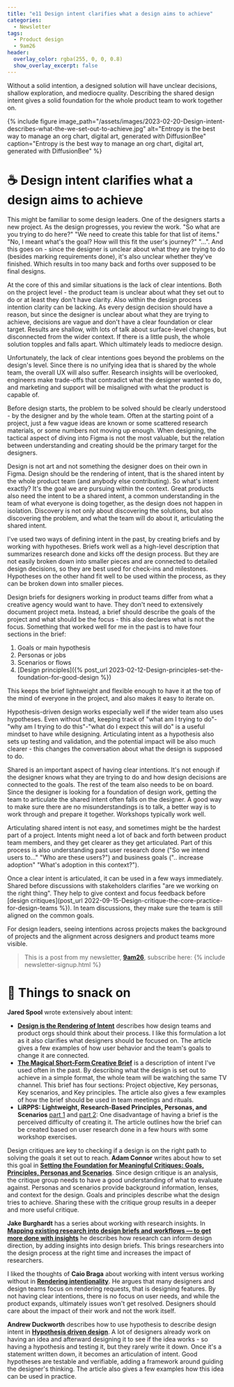 ```yaml
---
title: "e11 Design intent clarifies what a design aims to achieve"
categories:
  - Newsletter
tags:
  - Product design
  - 9am26
header:
  overlay_color: rgba(255, 0, 0, 0.8)
  show_overlay_excerpt: false
---
```


Without a solid intention, a designed solution will have unclear decisions, shallow exploration, and mediocre quality. Describing the shared design intent gives a solid foundation for the whole product team to work together on.

{% include figure image_path="/assets/images/2023-02-20-Design-intent-describes-what-the-we-set-out-to-achieve.jpg" alt="Entropy is the best way to manage an org chart, digital art, generated with DiffusionBee" caption="Entropy is the best way to manage an org chart, digital art, generated with DiffusionBee" %}

# ☕ Design intent clarifies what a design aims to achieve

This might be familiar to some design leaders. One of the designers starts a new project. As the design progresses, you review the work. "So what are you trying to do here?" "We need to create this table for that list of items." "No, I meant what's the goal? How will this fit the user's journey?" "...". And this goes on - since the designer is unclear about what they are trying to do (besides marking requirements done), it's also unclear whether they've finished. Which results in too many back and forths over supposed to be final designs.

At the core of this and similar situations is the lack of clear intentions. Both on the project level - the product team is unclear about what they set out to do or at least they don't have clarity. Also within the design process intention clarity can be lacking. As every design decision should have a reason, but since the designer is unclear about what they are trying to achieve, decisions are vague and don't have a clear foundation or clear target. Results are shallow, with lots of talk about surface-level changes, but disconnected from the wider context. If there is a little push, the whole solution topples and falls apart. Which ultimately leads to mediocre design.

Unfortunately, the lack of clear intentions goes beyond the problems on the design's level. Since there is no unifying idea that is shared by the whole team, the overall UX will also suffer. Research insights will be overlooked, engineers make trade-offs that contradict what the designer wanted to do, and marketing and support will be misaligned with what the product is capable of. 

Before design starts, the problem to be solved should be clearly understood - by the designer and by the whole team. Often at the starting point of a project, just a few vague ideas are known or some scattered research materials, or some numbers not moving up enough. When designing, the tactical aspect of diving into Figma is not the most valuable, but the relation between understanding and creating should be the primary target for the designers.

Design is not art and not something the designer does on their own in Figma. Design should be the rendering of intent, that is the shared intent by the whole product team (and anybody else contributing). So what's intent exactly? It's the goal we are pursuing within the context. Great products also need the intent to be a shared intent, a common understanding in the team of what everyone is doing together, as the design does not happen in isolation. Discovery is not only about discovering the solutions, but also discovering the problem, and what the team will do about it, articulating the shared intent.

I've used two ways of defining intent in the past, by creating briefs and by working with hypotheses. Briefs work well as a high-level description that summarizes research done and kicks off the design process. But they are not easily broken down into smaller pieces and are connected to detailed design decisions, so they are best used for check-ins and milestones. Hypotheses on the other hand fit well to be used within the process, as they can be broken down into smaller pieces.

Design briefs for designers working in product teams differ from what a creative agency would want to have. They don't need to extensively document project meta. Instead, a brief should describe the goals of the project and what should be the focus - this also declares what is not the focus. Something that worked well for me in the past is to have four sections in the brief: 
1. Goals or main hypothesis
2. Personas or jobs
3. Scenarios or flows
4. [Design principles]({% post_url 2023-02-12-Design-principles-set-the-foundation-for-good-design %})

This keeps the brief lightweight and flexible enough to have it at the top of the mind of everyone in the project, and also makes it easy to iterate on.

Hypothesis-driven design works especially well if the wider team also uses hypotheses. Even without that, keeping track of "what am I trying to do"-"why am I trying to do this"-"what do I expect this will do" is a useful mindset to have while designing. Articulating intent as a hypothesis also sets up testing and validation, and the potential impact will be also much clearer - this changes the conversation about what the design is supposed to do.

Shared is an important aspect of having clear intentions. It's not enough if the designer knows what they are trying to do and how design decisions are connected to the goals. The rest of the team also needs to be on board. Since the designer is looking for a foundation of design work, getting the team to articulate the shared intent often falls on the designer. A good way to make sure there are no misunderstandings is to talk, a better way is to work through and prepare it together. Workshops typically work well.

Articulating shared intent is not easy, and sometimes might be the hardest part of a project. Intents might need a lot of back and forth between product team members, and they get clearer as they get articulated. Part of this process is also understanding past user research done ("So we intend users to..." "Who are these users?") and business goals (".. increase adoption" "What's adoption in this context?").

Once a clear intent is articulated, it can be used in a few ways immediately. Shared before discussions with stakeholders clarifies "are we working on the right thing". They help to give context and focus feedback before [design critiques](post_url 2022-09-15-Design-critique-the-core-practice-for-design-teams %}). In team discussions, they make sure the team is still aligned on the common goals. 

For design leaders, seeing intentions across projects makes the background of projects and the alignment across designers and product teams more visible.

> This is a post from my newsletter, **[9am26](https://polgarp.com/categories/newsletter/)**, subscribe here:
> {% include newsletter-signup.html %}

# 🍪 Things to snack on

**Jared Spool** wrote extensively about intent:
- **[Design is the Rendering of Intent](https://articles.uie.com/design_rendering_intent/)** describes how design teams and product orgs should think about their process. I like this formulation a lot as it also clarifies what designers should be focused on. The article gives a few examples of how user behavior and the team's goals to change it are connected.
- **[The Magical Short-Form Creative Brief](https://articles.uie.com/short_form_creative_brief/)** is a description of intent I've used often in the past. By describing what the design is set out to achieve in a simple format, the whole team will be watching the same TV channel. This brief has four sections: Project objective, Key personas, Key scenarios, and Key principles. The article also gives a few examples of how the brief should be used in team meetings and rituals.
- **LiRPPS: Lightweight, Research-Based Principles, Personas, and Scenarios** [part 1](https://articles.uie.com/lirpps/) and [part 2](https://articles.uie.com/lirpps_part2/): One disadvantage of having a brief is the perceived difficulty of creating it. The article outlines how the brief can be created based on user research done in a few hours with some workshop exercises.

Design critiques are key to checking if a design is on the right path to solving the goals it set out to reach. **Adam Connor** writes about how to set this goal in **[Setting the Foundation for Meaningful Critiques: Goals, Principles, Personas and Scenarios](https://articles.uie.com/meaningful_critiques/)**. Since design critique is an analysis, the critique group needs to have a good understanding of what to evaluate against. Personas and scenarios provide background information, lenses, and context for the design. Goals and principles describe what the design tries to achieve. Sharing these with the critique group results in a deeper and more useful critique.

**Jake Burghardt** has a series about working with research insights. In **[Mapping existing research into design briefs and workflows — to get more done with insights](https://medium.com/integrating-research/mapping-existing-research-into-design-briefs-and-workflows-to-get-more-done-with-insights-a5d79a850a91)** he describes how research can inform design direction, by adding insights into design briefs. This brings researchers into the design process at the right time and increases the impact of researchers. 

I liked the thoughts of **Caio Braga** about working with intent versus working without in **[Rendering intentionality](https://uxdesign.cc/rendering-intentionality-1a57df40b585)**. He argues that many designers and design teams focus on rendering requests, that is designing features. By not having clear intentions, there is no focus on user needs, and while the product expands, ultimately issues won't get resolved. Designers should care about the impact of their work and not the work itself.

**Andrew Duckworth** describes how to use hypothesis to describe design intent in **[Hypothesis driven design](https://grillopress.github.io/2017/12/10/hypothesis-driven-design.html)**. A lot of designers already work on having an idea and afterward designing it to see if the idea works - so having a hypothesis and testing it, but they rarely write it down. Once it's a statement written down, it becomes an articulation of intent. Good hypotheses are testable and verifiable, adding a framework around guiding the designer's thinking. The article also gives a few examples how this idea can be used in practice.